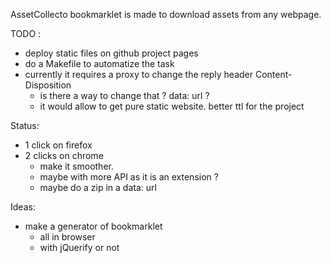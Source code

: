 AssetCollecto bookmarklet is made to download assets from any webpage.

TODO :

* deploy static files on github project pages
* do a Makefile to automatize the task
* currently it requires a proxy to change the reply header Content-Disposition
  * is there a way to change that ? data: url ?
  * it would allow to get pure static website. better ttl for the project

Status: 

* 1 click on firefox
* 2 clicks on chrome
  * make it smoother.
  * maybe with more API as it is an extension ?
  * maybe do a zip in a data: url

Ideas:

* make a generator of bookmarklet
  * all in browser
  * with jQuerify or not